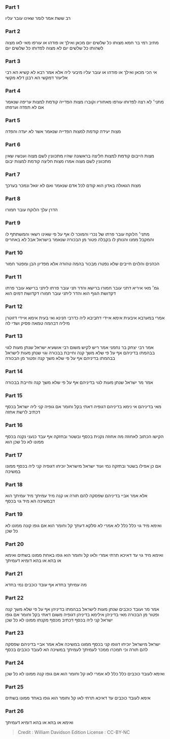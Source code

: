
### Part 1
רב ששת אמר לומר שאינו עובר עליו 

### Part 2
מתיב רמי בר חמא מצותו כל שלשים יום מכאן ואילך או פודהו או עורפו מאי לאו מצוה לשהותו כל שלשים יום לא מצוה לפדותו כל שלשים יום 

### Part 3
אי הכי מכאן ואילך או פודהו או עובר עליו מיבעי ליה אלא אמר רבא לא קשיא הא רבי אליעזר דמקשי הא רבנן דלא מקשי

### Part 4
מתני׳ לא רצה לפדותו עורפו מאחוריו וקוברו מצות הפדייה קודמת למצות עריפה שנאמר אם לא תפדה וערפתו

### Part 5
מצות יעידה קודמת למצות הפדייה שנאמר אשר לא יעדה והפדה 

### Part 6
מצות הייבום קודמת למצות חליצה בראשונה שהיו מתכוונין לשם מצוה ועכשיו שאין מתכוונין לשם מצוה אמרו מצות חליצה קודמת למצות יבום 

### Part 7
מצות הגאולה באדון הוא קודם לכל אדם שנאמר ואם לא יגאל ונמכר בערכך 

### Part 8
הדרן עלך הלוקח עובר חמורו

### Part 9
מתני׳ הלוקח עובר פרתו של נכרי והמוכר לו אף על פי שאינו רשאי והמשתתף לו והמקבל ממנו והנותן לו בקבלה פטור מן הבכורה שנאמר בישראל אבל לא באחרים 

### Part 10
הכהנים והלוים חייבים שלא נפטרו מבכור בהמה טהורה אלא מפדיון הבן ומפטר חמור

### Part 11
גמ׳ מאי איריא דתני עובר חמורו ברישא והדר תני עובר פרתו ליתני ברישא עובר פרתו דקדושת הגוף הוא והדר ליתני עובר חמורו דקדושת דמים הוא

### Part 12
אמרי במערבא איבעית אימא איידי דחביבא ליה כדרבי חנינא ואי בעית אימא איידי דזוטרן מיליה דבהמה טמאה פסיק ושדי לה

### Part 13
אמר רבי יצחק בר נחמני אמר ריש לקיש משום רבי אושעיא ישראל שנתן מעות לגוי בבהמתו בדיניהם אף על פי שלא משך קנה וחייבת בבכורה וגוי שנתן מעות לישראל בבהמתו בדיניהם אף על פי שלא משך קנה ופטור מן הבכורה

### Part 14
אמר מר ישראל שנתן מעות לגוי בדיניהם אף על פי שלא משך קנה וחייבת בבכורה

### Part 15
מאי בדיניהם אי נימא בדיניהם דגופיה דאתי בקל וחומר אם גופיה קני ליה ישראל בכסף דכתיב לרשת אחזה

### Part 16
הקישו הכתוב לאחוזה מה אחוזה נקנית בכסף ובשטר ובחזקה אף עבד כנעני נקנה בכסף ממונו לא כל שכן הוא

### Part 17
אם כן אפילו בשטר ובחזקה נמי ועוד ישראל מישראל יוכיחו דגופיה קני ליה בכסף ממונו במשיכה

### Part 18
אלא אמר אביי בדיניהם שפסקה להם תורה או קנה מיד עמיתך מיד עמיתך הוא דבמשיכה הא מיד גוי בכסף

### Part 19
ואימא מיד גוי כלל כלל לא אמרי לא סלקא דעתך קל וחומר הוא אם גופו קונה ממונו לא כל שכן 

### Part 20
ואימא מיד גוי עד דאיכא תרתי אמרי ולאו קל וחומר הוא גופו באחת ממונו בשתים ואימא או בהא או בהא דומיא דעמיתך 

### Part 21
מה עמיתך בחדא אף עובד כוכבים נמי בחדא

### Part 22
אמר מר ועובד כוכבים שנתן מעות לישראל בבהמתו בדיניהן אף על פי שלא משך קנה ופטור מן הבכורה מאי בדיניהן אילימא בדיניהן דגופיה משום דאתי בקל וחומר אם גופו ישראל קני ליה בכסף דכתיב מכסף מקנתו ממונו לא כל שכן 

### Part 23
ישראל מישראל יוכיחו דגופו קני בכסף ממונו במשיכה אלא אמר אביי בדיניהם שפסקה להם תורה וכי תמכרו ממכר לעמיתך לעמיתך במשיכה הא לעובד כוכבים בכסף 

### Part 24
ואימא לעובד כוכבים כלל כלל לא אמרי לאו קל וחומר הוא אם גופו קנה ממונו לא כל שכן 

### Part 25
אימא לעובד כוכבים עד דאיכא תרתי לאו קל וחומר הוא גופו באחד ממונו בשתים 

### Part 26
ואימא או בהא או בהא דומיא דעמיתך 

>Credit : William Davidson Edition
>License : CC-BY-NC
